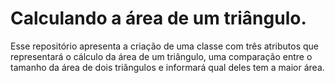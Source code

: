 # Calculando a área de um triângulo.
Esse repositório apresenta a criação de uma classe com três atributos que representará o cálculo da área de um triângulo, uma comparação entre o tamanho da área de dois triângulos e informará qual deles tem a maior área.
